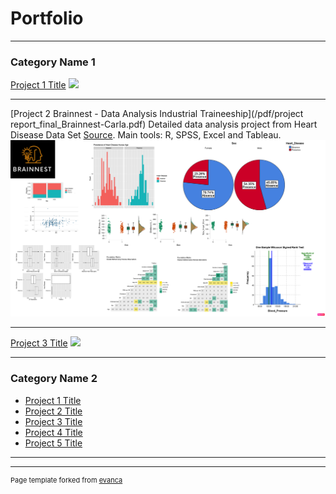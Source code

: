 # Portfolio

---

### Category Name 1 

[Project 1 Title](/sample_page)
<img src="images/dummy_thumbnail.jpg?raw=true"/>

---
[Project 2 Brainnest - Data Analysis Industrial Traineeship](/pdf/project report_final_Brainnest-Carla.pdf)
Detailed data analysis project from Heart Disease Data Set [Source](https://archive.ics.uci.edu/ml/datasets/heart+disease). 
Main tools: R, SPSS, Excel and Tableau.
<img src="images/logo-project-brainnest.png"/>

---
[Project 3 Title](http://example.com/)
<img src="images/dummy_thumbnail.jpg?raw=true"/>

---

### Category Name 2

- [Project 1 Title](http://example.com/)
- [Project 2 Title](http://example.com/)
- [Project 3 Title](http://example.com/)
- [Project 4 Title](http://example.com/)
- [Project 5 Title](http://example.com/)

---




---
<p style="font-size:11px">Page template forked from <a href="https://github.com/evanca/quick-portfolio">evanca</a></p>
<!-- Remove above link if you don't want to attibute -->
